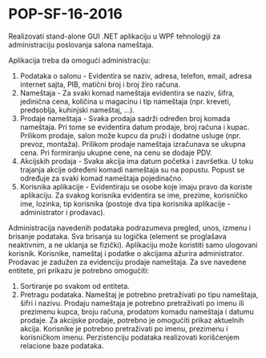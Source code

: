 # POP-SF-16-2016

Realizovati stand-alone GUI .NET aplikaciju u WPF tehnologiji za administraciju
poslovanja salona nameštaja.

Aplikacija treba da omogući administraciju:
1. Podataka o salonu - Evidentira se naziv, adresa, telefon, email, adresa internet sajta, PIB,
matični broj i broj žiro računa.
2. Nameštaja - Za svaki komad nameštaja evidentira se naziv, šifra, jedinična cena, količina u
magacinu i tip nameštaja (npr. kreveti, predsoblja, kuhinjski nameštaj, ...).
3. Prodaje nameštaja - Svaka prodaja sadrži određen broj komada nameštaja. Pri tome se
evidentira datum prodaje, broj računa i kupac. Prilikom prodaje, salon može kupcu da pruži i
dodatne usluge (npr. prevoz, montaža). Prilikom prodaje nameštaja izračunava se ukupna
cena. Pri formiranju ukupne cene, na cenu se dodaje PDV.
4. Akcijskih prodaja - Svaka akcija ima datum početka i završetka. U toku trajanja akcije
određeni komadi nameštaja su na popustu. Popust se određuje za svaki komad nameštaja
pojedinačno.
5. Korisnika aplikacije - Evidentiraju se osobe koje imaju pravo da koriste aplikaciju. Za svakog
korisnika evidentira se ime, prezime, korisničko ime, lozinka, tip korisnika (postoje dva tipa
korisnika aplikacije - administrator i prodavac).

Administracija navedenih podataka podrazumeva pregled, unos, izmenu i brisanje podataka. Sva
brisanja su logička (element se proglašava neaktivnim, a ne uklanja se fizički).
Aplikaciju može koristiti samo ulogovani korisnik. Korisnike, nameštaj i podatke o akcijama ažurira
administrator. Prodavac je zadužen za evidenciju prodaje nameštaja.
Za sve navedene entitete, pri prikazu je potrebno omogućiti:
1. Sortiranje po svakom od entiteta.
2. Pretragu podataka.
Nameštaj je potrebno pretraživati po tipu nameštaja, šifri i nazivu. Prodaju nameštaja je
potrebno pretraživati po imenu ili prezimenu kupca, broju računa, prodatom komadu
nameštaja i datumu prodaje.
Za akcijske prodaje, potrebno je omogućiti prikaz aktuelnih akcija.
Korisnike je potrebno pretraživati po imenu, prezimenu i korisničkom imenu.
Perzistenciju podataka realizovati korišćenjem relacione baze podataka.
